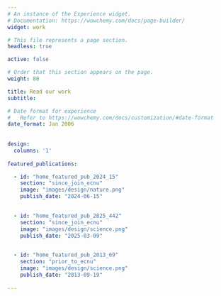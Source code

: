 ```yaml
---
# An instance of the Experience widget.
# Documentation: https://wowchemy.com/docs/page-builder/
widget: work

# This file represents a page section.
headless: true

active: false

# Order that this section appears on the page.
weight: 80

title: Read our work
subtitle:

# Date format for experience
#   Refer to https://wowchemy.com/docs/customization/#date-format
date_format: Jan 2006
 
 
design:
  columns: '1'
  
featured_publications:

  - id: "home_featured_pub_2024_15"
    section: "since_join_ecnu"
    image: "images/design/nature.png"
    publish_date: "2024-06-15"   
  

  - id: "home_featured_pub_2025_442"
    section: "since_join_ecnu"
    image: "images/design/science.png"
    publish_date: "2025-03-09"   
  

  - id: "home_featured_pub_2013_69"
    section: "prior_to_ecnu"
    image: "images/design/science.png"
    publish_date: "2013-09-19"   
  
---
```

